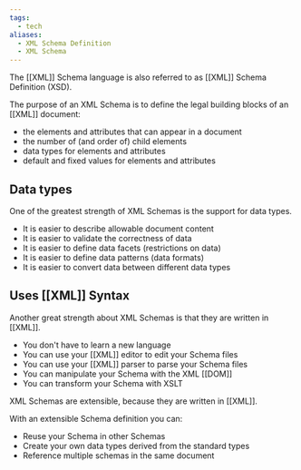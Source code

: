 ```yaml
---
tags:
  - tech
aliases:
  - XML Schema Definition
  - XML Schema
---
```

The [[XML]] Schema language is also referred to as [[XML]] Schema Definition (XSD).

The purpose of an XML Schema is to define the legal building blocks of an [[XML]] document:
- the elements and attributes that can appear in a document
- the number of (and order of) child elements
- data types for elements and attributes
- default and fixed values for elements and attributes

## Data types

One of the greatest strength of XML Schemas is the support for data types.
- It is easier to describe allowable document content
- It is easier to validate the correctness of data
- It is easier to define data facets (restrictions on data)
- It is easier to define data patterns (data formats)
- It is easier to convert data between different data types

## Uses [[XML]] Syntax

Another great strength about XML Schemas is that they are written in [[XML]].
- You don't have to learn a new language
- You can use your [[XML]] editor to edit your Schema files
- You can use your [[XML]] parser to parse your Schema files
- You can manipulate your Schema with the XML [[DOM]]
- You can transform your Schema with XSLT

XML Schemas are extensible, because they are written in [[XML]].

With an extensible Schema definition you can:
- Reuse your Schema in other Schemas
- Create your own data types derived from the standard types
- Reference multiple schemas in the same document